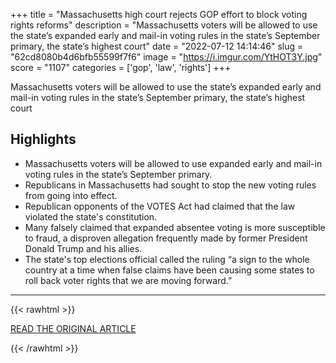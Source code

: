 +++
title = "Massachusetts high court rejects GOP effort to block voting rights reforms"
description = "Massachusetts voters will be allowed to use the state’s expanded early and mail-in voting rules in the state’s September primary, the state’s highest court"
date = "2022-07-12 14:14:46"
slug = "62cd8080b4d6bfb55599f7f6"
image = "https://i.imgur.com/YtHOT3Y.jpg"
score = "1107"
categories = ['gop', 'law', 'rights']
+++

Massachusetts voters will be allowed to use the state’s expanded early and mail-in voting rules in the state’s September primary, the state’s highest court

## Highlights

- Massachusetts voters will be allowed to use expanded early and mail-in voting rules in the state’s September primary.
- Republicans in Massachusetts had sought to stop the new voting rules from going into effect.
- Republican opponents of the VOTES Act had claimed that the law violated the state's constitution.
- Many falsely claimed that expanded absentee voting is more susceptible to fraud, a disproven allegation frequently made by former President Donald Trump and his allies.
- The state's top elections official called the ruling “a sign to the whole country at a time when false claims have been causing some states to roll back voter rights that we are moving forward.”

---

{{< rawhtml >}}
  <p class="article-category">
    <a target="_blank" href="https://www.nbcnews.com/politics/massachusetts-high-court-rejects-gop-effort-block-voting-rights-reform-rcna37695">READ THE ORIGINAL ARTICLE</a>
  </p>
{{< /rawhtml >}}
